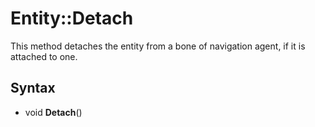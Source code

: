 # Entity::Detach #
This method detaches the entity from a bone of navigation agent, if it is attached to one.

## Syntax ##
- void **Detach**()
